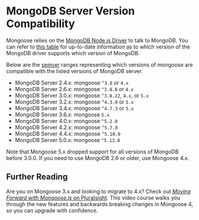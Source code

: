 # MongoDB Server Version Compatibility

Mongoose relies on the [MongoDB Node.js Driver](http://mongodb.github.io/node-mongodb-native/) to talk to MongoDB. 
You can refer to [this table](https://docs.mongodb.com/ecosystem/drivers/driver-compatibility-reference/#node-js-driver-compatibility) for up-to-date information as to which version of the MongoDB driver supports which version of MongoDB.

Below are the [semver](http://semver.org/) ranges representing which versions of mongoose are compatible with the listed versions of MongoDB server.

* MongoDB Server 2.4.x: mongoose `^3.8` or `4.x`
* MongoDB Server 2.6.x: mongoose `^3.8.8` or `4.x`
* MongoDB Server 3.0.x: mongoose `^3.8.22`, `4.x`, or `5.x`
* MongoDB Server 3.2.x: mongoose `^4.3.0` or `5.x`
* MongoDB Server 3.4.x: mongoose `^4.7.3` or `5.x`
* MongoDB Server 3.6.x: mongoose `5.x`
* MongoDB Server 4.0.x: mongoose `^5.2.0`
* MongoDB Server 4.2.x: mongoose `^5.7.0`
* MongoDB Server 4.4.x: mongoose `^5.10.0`
* MongoDB Server 5.0.x: mongoose `^5.13.0`

Note that Mongoose 5.x dropped support for all versions of MongoDB before 3.0.0. If you need to use MongoDB 2.6 or older, use Mongoose 4.x.

## Further Reading

Are you on Mongoose 3.x and looking to migrate to 4.x? Check out [_Moving Forward with Mongoose.js_ on Pluralsight](https://pluralsight.pxf.io/c/1321469/424552/7490?u=https%3A%2F%2Fapp.pluralsight.com%2Flibrary%2Fcourses%2Fmongoosejs-moving-forward%2Ftable-of-contents).
This video course walks you through the new features and backwards breaking changes in Mongoose 4, so you can upgrade with confidence.
